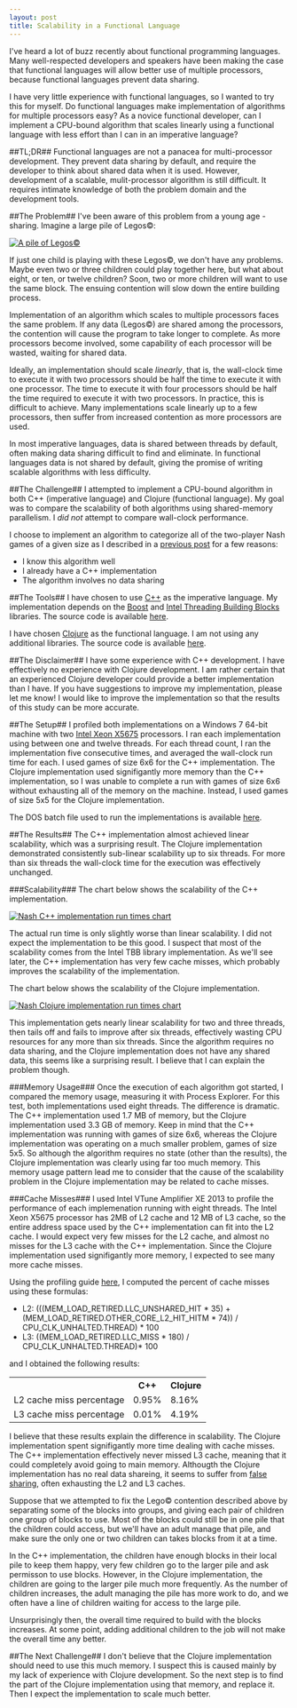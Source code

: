 ```yaml
---
layout: post
title: Scalability in a Functional Language
---
```

I've heard a lot of buzz recently about functional programming languages. Many well-respected developers and speakers have been making the case that functional languages will allow better use of multiple processors, because functional languages prevent data sharing.

I have very little experience with functional languages, so I wanted to try this for myself. Do functional languages make implementation of algorithms for multiple processors easy? As a novice functional developer, can I implement a CPU-bound algorithm that scales linearly using a functional language with less effort than I can in an imperative language?

##TL;DR##
Functional languages are not a panacea for multi-processor development. They prevent data sharing by default, and require the developer to think about shared data when it is used. However, development of a scalable, mulit-processor algorithm is still difficult. It requires intimate knowledge of both the problem domain and the development tools.

##The Problem##
I've been aware of this problem from a young age - sharing. Imagine a large pile of Legos&copy;:

<a href="http://www.flickr.com/photos/8331761@N07/2502135281/">![A pile of Legos&copy;](/static/images/scalability-in-a-functional-language/pile-of-legos.jpg "Photo by musicmoon@rogers.com")</a>

If just one child is playing with these Legos&copy;, we don't have any problems. Maybe even two or three children could play together here, but what about eight, or ten, or twelve children? Soon, two or more children will want to use the same block. The ensuing contention will slow down the entire building process.

Implementation of an algorithm which scales to multiple processors faces the same problem. If any data (Legos&copy;) are shared among the processors, the contention will cause the program to take longer to complete. As more processors become involved, some capability of each processor will be wasted, waiting for 
shared data.

Ideally, an implementation should scale _linearly_, that is, the wall-clock time to execute it with two processors should be half the time to execute it with one processor. The time to execute it with four processors should be half the time required to execute it with two processors. In practice, this is difficult to achieve. Many implementations scale linearly up to a few processors, then suffer from increased contention as more processors are used.

In most imperative languages, data is shared between threads by default, often making data sharing difficult to find and eliminate. In functional languages data is not shared by default, giving the promise of writing scalable algorithms with less difficulty.

##The Challenge##
I attempted to implement a CPU-bound algorithm in both C++ (imperative language) and Clojure (functional language). My goal was to compare the scalability of both algorithms using shared-memory parallelism. I _did not_ attempt to compare wall-clock performance.

I choose to implement an algorithm to categorize all of the two-player Nash games of a given size as I described in a [previous post](/a-brief-introduction-to-nash-games/) for a few reasons:

* I know this algorithm well
* I already have a C++ implementation
* The algorithm involves no data sharing

##The Tools##
I have chosen to use [C++](http://isocpp.org) as the imperative language. My implementation depends on the [Boost](http://boost.org) and [Intel Threading Building Blocks](http://threadingbuildingblocks.org/) libraries. The source code is available [here](https://github.com/joshpeterson/Nash).

I have chosen [Clojure](http://clojure.org/) as the functional language. I am not using any additional libraries.  The source code is available [here](https://github.com/joshpeterson/nash-clojure).

##The Disclaimer##
I have some experience with C++ development. I have effectively no experience with Clojure development. I am rather certain that an experienced Clojure developer could provide a better implementation than I have. If you have suggestions to improve my implementation, please let me know! I would like to improve the implementation so that the results of this study can be more accurate.

##The Setup##
I profiled both implementations on a Windows 7 64-bit machine with two [Intel Xeon X5675](http://ark.intel.com/products/52577/) processors. I ran each implementation using between one and twelve threads. For each thread count, I ran the implementation five consecutive times, and averaged the wall-clock run time for each. I used games of size 6x6 for the C++ implementation. The Clojure implementation used signifigantly more memory than the C++ implementation, so I was unable to complete a run with games of size 6x6 without exhausting all of the memory on the machine. Instead, I used games of size 5x5 for the Clojure implementation.

The DOS batch file used to run the implementations is available [here](https://gist.github.com/joshpeterson/5429267).

##The Results##
The C++ implementation almost achieved linear scalability, which was a surprising result. The Clojure implementation demonstrated consistently sub-linear scalability up to six threads. For more than six threads the wall-clock time for the execution was effectively unchanged.

###Scalability###
The chart below shows the scalability of the C++ implementation.

<a href="https://docs.google.com/spreadsheet/pub?key=0Aviq84mNTIzZdFlfMjdqaWNCSHBEQ3NYcFFPNTQyc2c&single=true&gid=0&output=html">![Nash C++ implementation run times chart](/static/images/scalability-in-a-functional-language/nash-cpp-run-times.png "Nash C++ implementation run times - follow the link to see the raw data.")</a>

The actual run time is only slightly worse than linear scalability. I did not expect the implementation to be this good. I suspect that most of the scalability comes from the Intel TBB library implementation. As we'll see later, the C++ implementation has very few cache misses, which probably improves the scalability of the implementation.

The chart below shows the scalability of the Clojure implementation.

<a href="https://docs.google.com/spreadsheet/pub?key=0Aviq84mNTIzZdFlfMjdqaWNCSHBEQ3NYcFFPNTQyc2c&single=true&gid=2&output=html">![Nash Clojure implementation run times chart](/static/images/scalability-in-a-functional-language/nash-clojure-run-times.png "Nash Clojure implementation run times - follow the link to see the raw data.")</a>

This implementation gets nearly linear scalability for two and three threads, then tails off and fails to improve after six threads, effectively wasting CPU resources for any more than six threads. Since the algorithm requires no data sharing, and the Clojure implementation does not have any shared data, this seems like a surprising result. I believe that I can explain the problem though.

###Memory Usage###
Once the execution of each algorithm got started, I compared the memory usage, measuring it with Process Explorer. For this test, both implementations used eight threads. The difference is dramatic. The C++ implementation used 1.7 MB of memory, but the Clojure implementation used 3.3 GB of memory. Keep in mind that the C++ implementation was running with games of size 6x6, whereas the Clojure implementation was operating on a much smaller problem, games of size 5x5. So although the algorithm requires no state (other than the results), the Clojure implementation was clearly using far too much memory. This memory usage pattern lead me to consider that the cause of the scalability problem in the Clojure implementation may be related to cache misses.

###Cache Misses###
I used Intel VTune Amplifier XE 2013 to profile the performance of each implemenation running with eight threads. The Intel Xeon X5675 processor has 2MB of L2 cache and 12 MB of L3 cache, so the entire address space used by the C++ implementation can fit into the L2 cache. I would expect very few misses for the L2 cache, and almost no misses for the L3 cache with the C++ implementation. Since the Clojure implementation used signifigantly more memory, I expected to see many more cache misses.

Using the profiling guide [here](http://software.intel.com/sites/default/files/m/a/d/2/2/e/15529-Intel_VTune_Using.pdf), I computed the percent of cache misses using these formulas:

* L2: (((MEM_LOAD_RETIRED.LLC_UNSHARED_HIT * 35) + (MEM_LOAD_RETIRED.OTHER_CORE_L2_HIT_HITM * 74)) / CPU_CLK_UNHALTED.THREAD) * 100
* L3: ((MEM_LOAD_RETIRED.LLC_MISS * 180) / CPU_CLK_UNHALTED.THREAD)* 100

and I obtained the following results:

<center>
<table class="gridtable">
    <tr>
        <th></th>
        <th>C++</th>
        <th>Clojure</th>
    </tr>
    <tr>
        <td>L2 cache miss percentage</td>
        <td>0.95%</td>
        <td>8.16%</td>
    </tr>
    <tr>
        <td>L3 cache miss percentage</td>
        <td>0.01%</td>
        <td>4.19%</td>
    </tr>
</table>
</center>

I believe that these results explain the difference in scalability. The Clojure implementation spent signifigantly more time dealing with cache misses. The C++ implementation effectively never missed L3 cache, meaning that it could completely avoid going to main memory. Althougth the Clojure implementation has no real data shareing, it seems to suffer from [false sharing](http://en.wikipedia.org/wiki/False_sharing), often exhausting the L2 and L3 caches.

Suppose that we attempted to fix the Lego&copy; contention described above by separating some of the blocks into groups, and giving each pair of children one group of blocks to use. Most of the blocks could still be in one pile that the children could access, but we'll have an adult manage that pile, and make sure the only one or two children can takes blocks from it at a time.

In the C++ implementation, the children have enough blocks in their local pile to keep them happy, very few children go to the larger pile and ask permisson to use blocks. However, in the Clojure implementation, the children are going to the larger pile much more frequently. As the number of children increases, the adult managing the pile has more work to do, and we often have a line of children waiting for access to the large pile.

Unsurprisingly then, the overall time required to build with the blocks increases. At some point, adding additional children to the job will not make the overall time any better.

##The Next Challenge##
I don't believe that the Clojure implementation should need to use this much memory. I suspect this is caused mainly by my lack of experience with Clojure development. So the next step is to find the part of the Clojure implementation using that memory, and replace it. Then I expect the implementation to scale much better.
